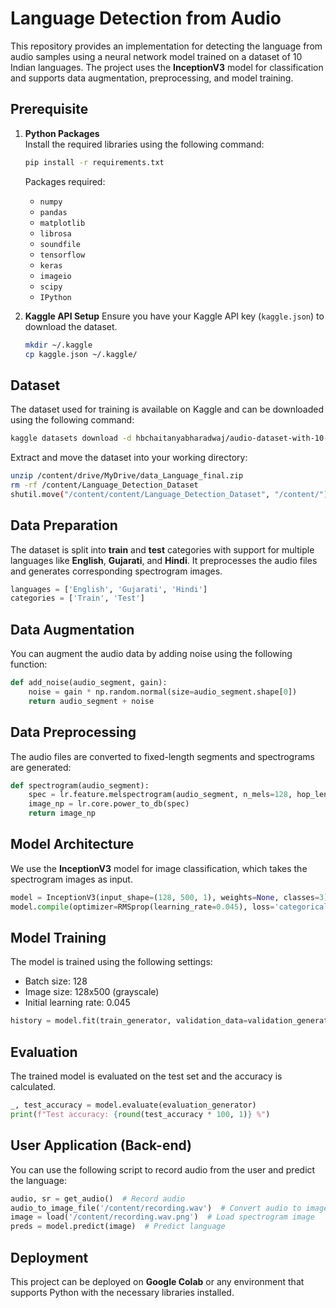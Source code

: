 # Language Detection from Audio

This repository provides an implementation for detecting the language from audio samples using a neural network model trained on a dataset of 10 Indian languages. The project uses the **InceptionV3** model for classification and supports data augmentation, preprocessing, and model training.

## Prerequisite

1. **Python Packages**  
   Install the required libraries using the following command:
   ```bash
   pip install -r requirements.txt
   ```
   Packages required:
   - `numpy`
   - `pandas`
   - `matplotlib`
   - `librosa`
   - `soundfile`
   - `tensorflow`
   - `keras`
   - `imageio`
   - `scipy`
   - `IPython`

2. **Kaggle API Setup**
   Ensure you have your Kaggle API key (`kaggle.json`) to download the dataset.
   ```bash
   mkdir ~/.kaggle
   cp kaggle.json ~/.kaggle/
   ```

## Dataset

The dataset used for training is available on Kaggle and can be downloaded using the following command:
```bash
kaggle datasets download -d hbchaitanyabharadwaj/audio-dataset-with-10-indian-languages
```
Extract and move the dataset into your working directory:
```bash
unzip /content/drive/MyDrive/data_Language_final.zip
rm -rf /content/Language_Detection_Dataset
shutil.move("/content/content/Language_Detection_Dataset", "/content/")
```

## Data Preparation

The dataset is split into **train** and **test** categories with support for multiple languages like **English**, **Gujarati**, and **Hindi**. It preprocesses the audio files and generates corresponding spectrogram images.

```python
languages = ['English', 'Gujarati', 'Hindi']
categories = ['Train', 'Test']
```

## Data Augmentation

You can augment the audio data by adding noise using the following function:
```python
def add_noise(audio_segment, gain):
    noise = gain * np.random.normal(size=audio_segment.shape[0])
    return audio_segment + noise
```

## Data Preprocessing

The audio files are converted to fixed-length segments and spectrograms are generated:
```python
def spectrogram(audio_segment):
    spec = lr.feature.melspectrogram(audio_segment, n_mels=128, hop_length=500)
    image_np = lr.core.power_to_db(spec)
    return image_np
```

## Model Architecture

We use the **InceptionV3** model for image classification, which takes the spectrogram images as input.

```python
model = InceptionV3(input_shape=(128, 500, 1), weights=None, classes=3)
model.compile(optimizer=RMSprop(learning_rate=0.045), loss='categorical_crossentropy', metrics=['accuracy'])
```

## Model Training

The model is trained using the following settings:
- Batch size: 128
- Image size: 128x500 (grayscale)
- Initial learning rate: 0.045

```python
history = model.fit(train_generator, validation_data=validation_generator, epochs=20)
```

## Evaluation

The trained model is evaluated on the test set and the accuracy is calculated.

```python
_, test_accuracy = model.evaluate(evaluation_generator)
print(f"Test accuracy: {round(test_accuracy * 100, 1)} %")
```

## User Application (Back-end)

You can use the following script to record audio from the user and predict the language:
```python
audio, sr = get_audio()  # Record audio
audio_to_image_file('/content/recording.wav')  # Convert audio to image
image = load('/content/recording.wav.png')  # Load spectrogram image
preds = model.predict(image)  # Predict language
```

## Deployment

This project can be deployed on **Google Colab** or any environment that supports Python with the necessary libraries installed.
